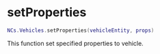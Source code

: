 # setProperties

```lua
NCs.Vehicles.setProperties(vehicleEntity, props)
```

This function set specified properties to vehicle.